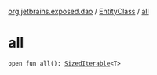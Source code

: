 [org.jetbrains.exposed.dao](../index.md) / [EntityClass](index.md) / [all](.)

# all

`open fun all(): `[`SizedIterable`](../../org.jetbrains.exposed.sql/-sized-iterable/index.md)`<T>`